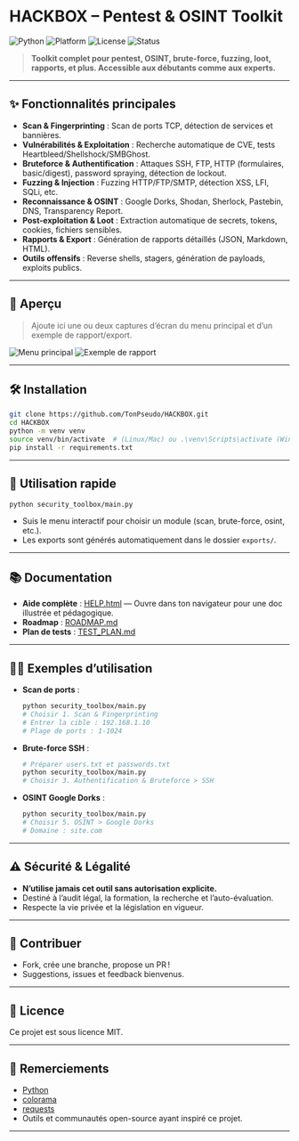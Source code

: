 # HACKBOX – Pentest & OSINT Toolkit

![Python](https://img.shields.io/badge/python-3.8%2B-blue?logo=python)
![Platform](https://img.shields.io/badge/platform-Windows%20%7C%20Linux-lightgrey)
![License](https://img.shields.io/badge/license-MIT-green)
![Status](https://img.shields.io/badge/status-Active-brightgreen)

> **Toolkit complet pour pentest, OSINT, brute-force, fuzzing, loot, rapports, et plus. Accessible aux débutants comme aux experts.**

---

## ✨ Fonctionnalités principales

- **Scan & Fingerprinting** : Scan de ports TCP, détection de services et bannières.
- **Vulnérabilités & Exploitation** : Recherche automatique de CVE, tests Heartbleed/Shellshock/SMBGhost.
- **Bruteforce & Authentification** : Attaques SSH, FTP, HTTP (formulaires, basic/digest), password spraying, détection de lockout.
- **Fuzzing & Injection** : Fuzzing HTTP/FTP/SMTP, détection XSS, LFI, SQLi, etc.
- **Reconnaissance & OSINT** : Google Dorks, Shodan, Sherlock, Pastebin, DNS, Transparency Report.
- **Post-exploitation & Loot** : Extraction automatique de secrets, tokens, cookies, fichiers sensibles.
- **Rapports & Export** : Génération de rapports détaillés (JSON, Markdown, HTML).
- **Outils offensifs** : Reverse shells, stagers, génération de payloads, exploits publics.

---

## 📸 Aperçu

> Ajoute ici une ou deux captures d’écran du menu principal et d’un exemple de rapport/export.

![Menu principal](./docs/screenshot_menu.png)
![Exemple de rapport](./docs/screenshot_report.png)

---

## 🛠️ Installation

```bash
git clone https://github.com/TonPseudo/HACKBOX.git
cd HACKBOX
python -m venv venv
source venv/bin/activate  # (Linux/Mac) ou .\venv\Scripts\activate (Windows)
pip install -r requirements.txt
```

---

## 🚀 Utilisation rapide

```bash
python security_toolbox/main.py
```

- Suis le menu interactif pour choisir un module (scan, brute-force, osint, etc.).
- Les exports sont générés automatiquement dans le dossier `exports/`.

---

## 📚 Documentation

- **Aide complète** : [HELP.html](./HELP.html) — Ouvre dans ton navigateur pour une doc illustrée et pédagogique.
- **Roadmap** : [ROADMAP.md](./ROADMAP.md)
- **Plan de tests** : [TEST_PLAN.md](./TEST_PLAN.md)

---

## 🧑‍💻 Exemples d’utilisation

- **Scan de ports** :
  ```bash
  python security_toolbox/main.py
  # Choisir 1. Scan & Fingerprinting
  # Entrer la cible : 192.168.1.10
  # Plage de ports : 1-1024
  ```
- **Brute-force SSH** :
  ```bash
  # Préparer users.txt et passwords.txt
  python security_toolbox/main.py
  # Choisir 3. Authentification & Bruteforce > SSH
  ```
- **OSINT Google Dorks** :
  ```bash
  python security_toolbox/main.py
  # Choisir 5. OSINT > Google Dorks
  # Domaine : site.com
  ```

---

## ⚠️ Sécurité & Légalité

- **N’utilise jamais cet outil sans autorisation explicite.**
- Destiné à l’audit légal, la formation, la recherche et l’auto-évaluation.
- Respecte la vie privée et la législation en vigueur.

---

## 📝 Contribuer

- Fork, crée une branche, propose un PR !
- Suggestions, issues et feedback bienvenus.

---

## 📄 Licence

Ce projet est sous licence MIT.

---

## 🙏 Remerciements

- [Python](https://www.python.org/)
- [colorama](https://pypi.org/project/colorama/)
- [requests](https://pypi.org/project/requests/)
- Outils et communautés open-source ayant inspiré ce projet.

---
